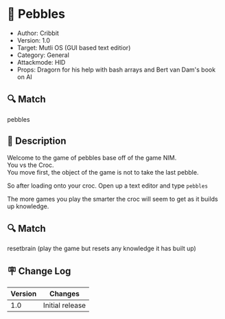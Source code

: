 # :gem: Pebbles
- Author: Cribbit
- Version: 1.0
- Target: Mutli OS (GUI based text editior) 
- Category: General
- Attackmode: HID
- Props: Dragorn for his help with bash arrays and Bert van Dam's book on AI

## :mag: Match
pebbles

## :book: Description
Welcome to the game of pebbles base off of the game NIM.<br/>
You vs the Croc.<br/>
You move first, the object of the game is not to take the last pebble.

So after loading onto your croc. Open up a text editor and type `pebbles`

The more games you play the smarter the croc will seem to get as it builds up knowledge.

## :mag: Match
resetbrain (play the game but resets any knowledge it has built up)

## :placard: Change Log
| Version | Changes         |
| ------- | --------------- |
| 1.0     | Initial release |